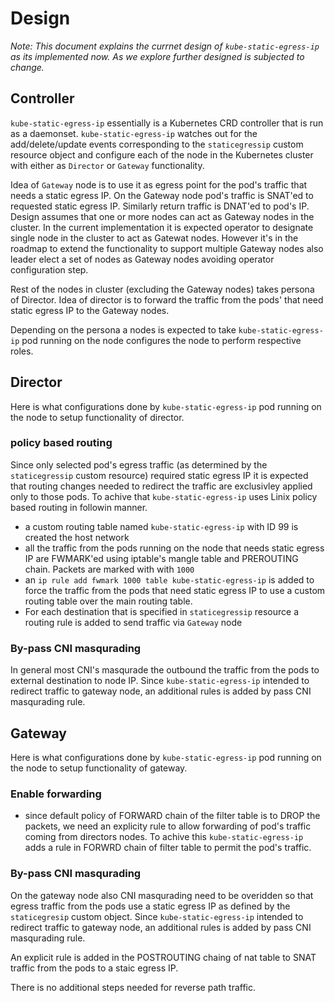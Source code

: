 
# Design

_Note: This document explains the currnet design of `kube-static-egress-ip` as its implemented now. As we explore further designed is subjected to change._

## Controller

`kube-static-egress-ip` essentially is a Kubernetes CRD controller that is run as a daemonset. `kube-static-egress-ip` watches out for the add/delete/update events corresponding to the `staticegressip` custom resource object and configure each of the node in the Kubernetes cluster with either as `Director` or `Gateway` functionality.

Idea of `Gateway` node is to use it as egress point for the pod's traffic that needs a static egress IP. On the Gateway node pod's traffic is SNAT'ed to requested static egress IP. Similarly return traffic is DNAT'ed to pod's IP. Design assumes that one or more nodes can act as Gateway nodes in the cluster. In the current implementation it is expected operator to designate single node in the cluster to act as Gatewat nodes. However it's in the roadmap to extend the functionality to support multiple Gateway nodes also leader elect a set of nodes as Gateway nodes avoiding operator configuration step.

Rest of the nodes in cluster (excluding the Gateway nodes) takes persona of Director. Idea of director is to forward the traffic from the pods' that need static egress IP to the Gateway nodes.

Depending on the persona a nodes is expected to take `kube-static-egress-ip` pod running on the node configures the node to perform respective roles.

## Director

Here is what configurations done by `kube-static-egress-ip` pod running on the node to setup functionality of director.

### policy based routing

Since only selected pod's egress traffic (as determined by the `staticegressip` custom resource) required static egress IP it is expected that routing changes needed to redirect the traffic are exclusivley applied only to those pods. To achive that `kube-static-egress-ip` uses Linix policy based routing in followin manner. 

- a custom routing table named `kube-static-egress-ip` with ID 99 is created the host network 
- all the traffic from the pods running on the node that needs static egress IP are FWMARK'ed using iptable's mangle table and PREROUTING chain. Packets are marked with with `1000`
- an `ip rule add fwmark 1000 table kube-static-egress-ip` is added to force the traffic from the pods that need static egress IP to use a custom routing table over the main routing table.
- For each destination that is specified in `staticegressip` resource a routing rule is added to send traffic via `Gateway` node

### By-pass CNI masqurading

In general most CNI's masqurade the outbound the traffic from the pods to external destination to node IP. Since `kube-static-egress-ip` intended to redirect traffic to gateway node, an additional rules is added by pass CNI masqurading rule.

## Gateway

Here is what configurations done by `kube-static-egress-ip` pod running on the node to setup functionality of gateway.

### Enable forwarding

- since default policy of FORWARD chain of the filter table is to DROP the packets, we need an explicity rule to allow forwarding of pod's traffic coming from directors nodes. To achive this `kube-static-egress-ip` adds a rule in FORWRD chain of filter table to permit the pod's traffic.

### By-pass CNI masqurading

On the gateway node also CNI masqurading need to be overidden so that egress  traffic from the pods use a static egress IP as defined by the `staticegresip` custom object. Since `kube-static-egress-ip` intended to redirect traffic to gateway node, an additional rules is added by pass CNI masqurading rule.

An explicit rule is added in the POSTROUTING chaing of nat table to SNAT traffic from the pods to a staic egress IP.

There is no additional steps needed for reverse path traffic.
